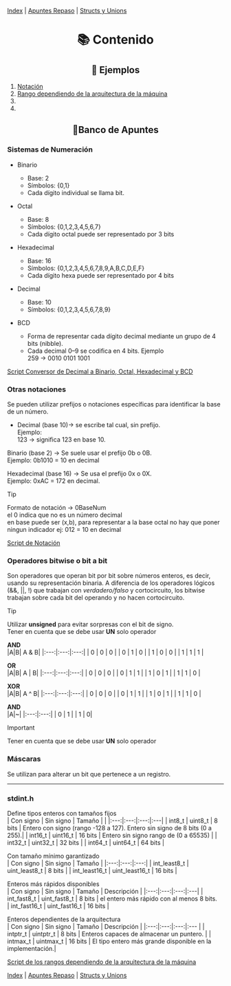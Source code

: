 [Index](./index.md) | [Apuntes Repaso](./README.md) | [Structs y Unions](./structsYUnions.md)  

# <center> 📚 Contenido  
## <center>🔰 Ejemplos  
1. [Notación](./mascarasYShif/notacion.c)
2. [Rango dependiendo de la arquitectura de la máquina](./mascarasYShif/rangosVariables.c)
3. 
4. 


## <center>📂Banco de Apuntes
### Sistemas de Numeración
* Binario
  * Base: 2
  * Símbolos: {0,1}
  * Cada dígito individual se llama bit.

* Octal
  * Base: 8
  * Símbolos: {0,1,2,3,4,5,6,7}
  * Cada dígito octal puede ser representado por 3 bits

* Hexadecimal  
  * Base: 16
  * Símbolos: {0,1,2,3,4,5,6,7,8,9,A,B,C,D,E,F}
  * Cada dígito hexa puede ser representado por 4 bits

* Decimal
  * Base: 10
  * Símbolos: {0,1,2,3,4,5,6,7,8,9}

* BCD
  * Forma de representar cada dígito decimal mediante un grupo de 4 bits (nibble).
  * Cada decimal 0–9 se codifica en 4 bits.
Ejemplo  
259 → 0010 0101 1001  

[Script Conversor de Decimal a Binario, Octal, Hexadecimal y BCD](./ejerciciosRepaso/conversor.c)  

### Otras notaciones  
Se pueden utilizar prefijos o notaciones específicas para identificar la base de un número.  
* Decimal (base 10)→ se escribe tal cual, sin prefijo.  
Ejemplo:   
  123 → significa 123 en base 10.  

Binario (base 2) → Se suele usar el prefijo 0b o 0B.  
Ejemplo: 0b1010 = 10 en decimal  

Hexadecimal (base 16) → Se usa el prefijo 0x o 0X.  
Ejemplo: 0xAC = 172 en decimal.  

> [!TIP]  
> Formato de notación → 0BaseNum  
> el 0 indica que no es un número decimal  
> en base puede ser (x,b), para representar a la base octal no hay que poner ningun indicador ej: 012 = 10 en decimal  

[Script de Notación](./mascarasYShif/notacion.c)

### Operadores bitwise o bit a bit  
Son operadores que operan bit por bit sobre números enteros, es decir, usando su representación binaria. A diferencia de los operadores lógicos (&&, ||, !) que trabajan con *verdadero/falso* y cortocircuito, los bitwise trabajan sobre cada bit del operando y no hacen cortocircuito.
> [!TIP]  
> Utilizar **unsigned** para evitar sorpresas con el bit de signo.  
> Tener en cuenta que se debe usar **UN** solo operador

**AND**  
|A|B| A & B|
|:---:|:---:|:---:|
| 0 | 0 | 0 |
| 0 | 1 | 0 |
| 1 | 0 | 0 |
| 1 | 1 | 1 |

**OR**  
|A|B| A \| B|
|:---:|:---:|:---:|
| 0 | 0 | 0 |
| 0 | 1 | 1 |
| 1 | 0 | 1 |
| 1 | 1 | 0 |

**XOR**  
|A|B| A ^ B|
|:---:|:---:|:---:|
| 0 | 0 | 0 |
| 0 | 1 | 1 |
| 1 | 0 | 1 |
| 1 | 1 | 0 |

**AND**  
|A|~|
|:---:|:---:|
| 0 | 1 |
| 1  | 0|

> [!IMPORTANT]   
> Tener en cuenta que se debe usar **UN** solo operador

### Máscaras  
Se utilizan para alterar un bit que pertenece a un registro.



---  
### stdint.h  
Define tipos enteros con tamaños fijos  
| Con signo | Sin signo | Tamaño |  |
|:---:|:---:|:---:|:---|
| int8_t | uint8_t | 8 bits | Entero con signo (rango -128 a 127). Entero sin signo de 8 bits (0 a 255).|
| int16_t | uint16_t | 16 bits | Entero sin signo rango de (0 a 65535) |
| int32_t | uint32_t | 32 bits |
| int64_t | uint64_t | 64 bits |


Con tamaño mínimo garantizado  
| Con signo | Sin signo | Tamaño |
|:---:|:---:|:---:|
| int_least8_t | uint_least8_t | 8 bits |
| int_least16_t | uint_least16_t | 16 bits |

Enteros más rápidos disponibles  
| Con signo | Sin signo | Tamaño | Descripción |
|:---:|:---:|:---:|:---|
| int_fast8_t | uint_fast8_t | 8 bits | el entero más rápido con al menos 8 bits.  
| int_fast16_t | uint_fast16_t | 16 bits |

Enteros dependientes de la arquitectura  
| Con signo | Sin signo | Tamaño | Descripción |
|:---:|:---:|:---:|:--- |
| intptr_t | uintptr_t | 8 bits | Enteros capaces de almacenar un puntero. |
| intmax_t | uintmax_t | 16 bits | El tipo entero más grande disponible en la implementación.|

[Script de los rangos dependiendo de la arquitectura de la máquina](./mascarasYShif/rangosVariables.c)  

[Index](./index.md) | [Apuntes Repaso](./README.md) | [Structs y Unions](./structsYUnions.md)  